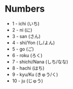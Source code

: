 # Numbers

- 1 - ichi (いち)
- 2 - ni (に)
- 3 - san (さん)
- 4 - shi/Yon (し/よん)
- 5 - go (ご)
- 6 - roku (ろく)
- 7 - shichi/Nana (しち/なな)
- 8 - hachi (はち)
- 9 - kyu/Ku (きゅう/く)
- 10 - ju (じゅう)
